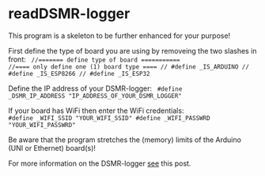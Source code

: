 # readDSMR-logger

This program is a skeleton to be further enhanced for your purpose!

First define the type of board you are using by removeing the two slashes in front:
<code>
//======= define type of board ===========
//==== only define one (1) board type ====
// #define _IS_ARDUINO
// #define _IS_ESP8266
// #define _IS_ESP32
</code>

Define the IP address of your DSMR-logger:
<code>
#define _DSMR_IP_ADDRESS    "IP_ADDRESS_OF_YOUR_DSMR_LOGGER"
</code>

If your board has WiFi then enter the WiFi credentials:
<code>
#define _WIFI_SSID          "YOUR_WIFI_SSID"
#define _WIFI_PASSWRD       "YOUR_WIFI_PASSWRD"
</code>

Be aware that the program stretches the (memory) limits of the Arduino (UNI or Ethernet) board(s)!

For more information on the DSMR-logger 
<a href="https://willem.aandewiel.nl/index.php/2020/02/28/restapis-zijn-hip-nieuwe-firmware-voor-de-dsmr-logger/">see</a>
this post.

